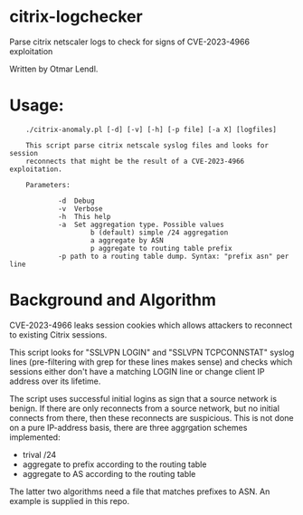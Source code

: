 # citrix-logchecker
Parse citrix netscaler logs to check for signs of CVE-2023-4966 exploitation

Written by Otmar Lendl.

# Usage:

        ./citrix-anomaly.pl [-d] [-v] [-h] [-p file] [-a X] [logfiles]

        This script parse citrix netscale syslog files and looks for session
        reconnects that might be the result of a CVE-2023-4966 exploitation.

        Parameters:

                -d  Debug
                -v  Verbose
                -h  This help
                -a  Set aggregation type. Possible values
                        b (default) simple /24 aggregation
                        a aggregate by ASN
                        p aggregate to routing table prefix
                -p path to a routing table dump. Syntax: "prefix asn" per line

# Background and Algorithm

CVE-2023-4966 leaks session cookies which allows attackers to reconnect to existing Citrix sessions.

This script looks for "SSLVPN LOGIN" and "SSLVPN TCPCONNSTAT" syslog lines (pre-filtering with grep for these lines makes sense) 
and checks which sessions either don't have a matching LOGIN line or change client IP address over its lifetime.

The script uses successful initial logins as sign that a source network is benign. If there are only reconnects from 
a source network, but no initial connects from there, then these reconnects are suspicious. This is not done on a 
pure IP-address basis, there are three aggrgation schemes implemented:

* trival /24
* aggregate to prefix according to the routing table
* aggregate to AS according to the routing table

The latter two algorithms need a file that matches prefixes to ASN. An example is supplied in this repo.

